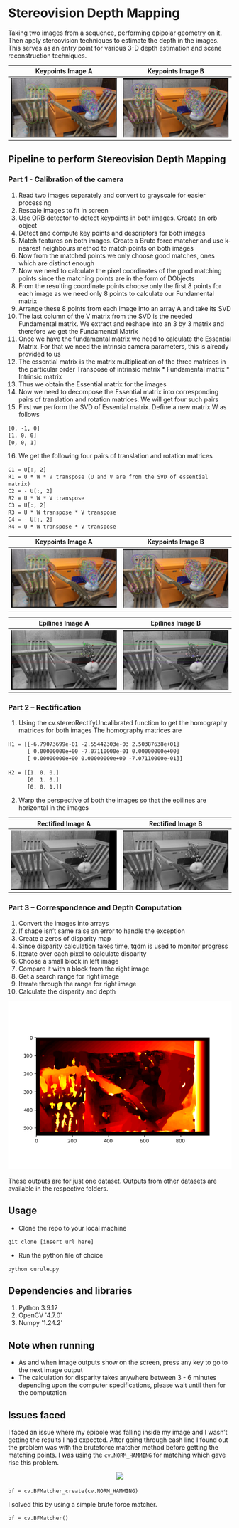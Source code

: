 <!-- # Download the files to a location of choice
## Unzip it and you will find
__
|-- hemanth1.pdf (PDF report)
|-- curule.py (python file for first dataset)
|-- octagon.py (python file for second dataset)
|-- pendulum.py (python file for third dataset)
|-- This README.md file

## Open the .py files one after the another in a IDE of choice, preferrably VSCode
- Since the dataset files aren't a part of the ZIP file, in each python file change the path for the left image as img_0 in cv.imread
- Similarly for the right image, change the path for the right image as img_1 in cv.imread
### Run the files one after another by hitting the run button on the IDE and the program will run
#### Note when running
- As and when image outputs show on the screen, press any key to go to the next image output
- The calculation for disparity takes anywhere between 3 - 6 minutes depending upon the computer specifications, please wait until then -->
# Stereovision Depth Mapping
Taking two images from a sequence, performing epipolar geometry on it. Then apply stereovision techniques to estimate the depth in the images. <br>
This serves as an entry point for various 3-D depth estimation and scene reconstruction techniques. <br>

Keypoints Image A         |  Keypoints Image B
:-------------------------:|:-------------------------:
![](./curule_image_outputs/keypoints_0.jpg)  |  ![](./curule_image_outputs/keypoints_1.jpg)

## Pipeline to perform Stereovision Depth Mapping
### Part 1 - Calibration of the camera
1. Read two images separately and convert to grayscale for easier processing
2. Rescale images to fit in screen
3. Use ORB detector to detect keypoints in both images. Create an orb object
4. Detect and compute key points and descriptors for both images
5. Match features on both images. Create a Brute force matcher and use k-nearest neighbours
method to match points on both images
6. Now from the matched points we only choose good matches, ones which are distinct enough
7. Now we need to calculate the pixel coordinates of the good matching points since the
matching points are in the form of DObjects
8. From the resulting coordinate points choose only the first 8 points for each image as we
need only 8 points to calculate our Fundamental matrix
9. Arrange these 8 points from each image into an array A and take its SVD
10. The last column of the V matrix from the SVD is the needed Fundamental matrix. We
extract and reshape into an 3 by 3 matrix and therefore we get the Fundamental Matrix
11. Once we have the fundamental matrix we need to calculate the Essential Matrix. For that we
need the intrinsic camera parameters, this is already provided to us
12. The essential matrix is the matrix multiplication of the three matrices in the particular order
Transpose of intrinsic matrix * Fundamental matrix * Intrinsic matrix
13. Thus we obtain the Essential matrix for the images
14. Now we need to decompose the Essential matrix into corresponding pairs of translation and
rotation matrices. We will get four such pairs
15. First we perform the SVD of Essential matrix. Define a new matrix W as follows
```
[0, -1, 0]
[1, 0, 0]
[0, 0, 1]
```
16. We get the following four pairs of translation and rotation matrices
```
C1 = U[:, 2]
R1 = U * W * V transpose (U and V are from the SVD of essential matrix)
C2 = - U[:, 2]
R2 = U * W * V transpose
C3 = U[:, 2]
R3 = U * W transpose * V transpose
C4 = - U[:, 2]
R4 = U * W transpose * V transpose
```

Keypoints Image A         |  Keypoints Image B
:-------------------------:|:-------------------------:
![](./curule_image_outputs/keypoints_0.jpg)  |  ![](./curule_image_outputs/keypoints_1.jpg)


Epilines Image A         |  Epilines Image B
:-------------------------:|:-------------------------:
![](./curule_image_outputs/epilines_0.jpg)  |  ![](./curule_image_outputs/epilines_1.jpg)


### Part 2 – Rectification
1. Using the cv.stereoRectifyUncalibrated function to get the homography matrices for
both images
The homography matrices are
```
H1 = [[-6.79073699e-01 -2.55442303e-03 2.50387638e+01]
      [ 0.00000000e+00 -7.07110000e-01 0.00000000e+00]
      [ 0.00000000e+00 0.00000000e+00 -7.07110000e-01]]

H2 = [[1. 0. 0.]
      [0. 1. 0.]
      [0. 0. 1.]]
```
2. Warp the perspective of both the images so that the epilines are horizontal in the images

Rectified Image A         |  Rectified Image B
:-------------------------:|:-------------------------:
![](./curule_image_outputs/rectified_0.jpg)  |  ![](./curule_image_outputs/rectified_1.jpg)

### Part 3 – Correspondence and Depth Computation
1. Convert the images into arrays
2. If shape isn’t same raise an error to handle the exception
3. Create a zeros of disparity map
4. Since disparity calculation takes time, tqdm is used to monitor progress
5. Iterate over each pixel to calculate disparity
6. Choose a small block in left image
7. Compare it with a block from the right image
8. Get a search range for right image
9. Iterate through the range for right image
10. Calculate the disparity and depth

<p align="center">
    <img src="./curule_image_outputs/depth_image.png">

These outputs are for just one dataset. Outputs from other datasets are available in the respective folders.

## Usage
* Clone the repo to your local machine
```
git clone [insert url here]
```
* Run the python file of choice
```
python curule.py
```

## Dependencies and libraries
1. Python 3.9.12
2. OpenCV '4.7.0'
3. Numpy '1.24.2'

## Note when running
- As and when image outputs show on the screen, press any key to go to the next image output
- The calculation for disparity takes anywhere between 3 - 6 minutes depending upon the computer specifications, please wait until then for the computation

## Issues faced
I faced an issue where my epipole was falling inside my image and I wasn’t getting the results I had expected. After going through eash line I found out the problem was with the bruteforce matcher method before getting the matching points. I was using the 
```cv.NORM_HAMMING``` for matching which gave rise this problem.

<p align="center">
    <img src="Picture1.png"> <br>

```
bf = cv.BFMatcher_create(cv.NORM_HAMMING)
```
I solved this by using a simple brute force matcher.
```
bf = cv.BFMatcher()
```